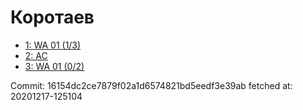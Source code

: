 # Коротаев
- [1: WA 01 (1/3)](1.md)
- [2: AC](2.md)
- [3: WA 01 (0/2)](3.md)

Commit: 16154dc2ce7879f02a1d6574821bd5eedf3e39ab
 fetched at: 20201217-125104
